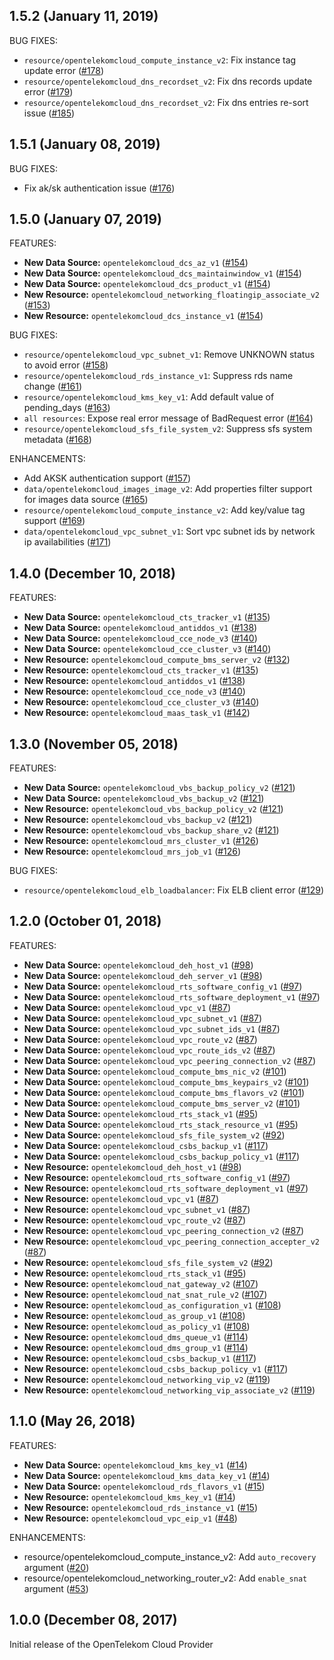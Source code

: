 ## 1.5.2 (January 11, 2019)

BUG FIXES:

* `resource/opentelekomcloud_compute_instance_v2`: Fix instance tag update error ([#178](https://github.com/terraform-providers/terraform-provider-opentelekomcloud/issues/178))
* `resource/opentelekomcloud_dns_recordset_v2`: Fix dns records update error ([#179](https://github.com/terraform-providers/terraform-provider-opentelekomcloud/issues/179))
* `resource/opentelekomcloud_dns_recordset_v2`: Fix dns entries re-sort issue ([#185](https://github.com/terraform-providers/terraform-provider-opentelekomcloud/issues/185))

## 1.5.1 (January 08, 2019)

BUG FIXES:

* Fix ak/sk authentication issue ([#176](https://github.com/terraform-providers/terraform-provider-opentelekomcloud/issues/176))

## 1.5.0 (January 07, 2019)

FEATURES:

* **New Data Source:** `opentelekomcloud_dcs_az_v1` ([#154](https://github.com/terraform-providers/terraform-provider-opentelekomcloud/issues/154))
* **New Data Source:** `opentelekomcloud_dcs_maintainwindow_v1` ([#154](https://github.com/terraform-providers/terraform-provider-opentelekomcloud/issues/154))
* **New Data Source:** `opentelekomcloud_dcs_product_v1` ([#154](https://github.com/terraform-providers/terraform-provider-opentelekomcloud/issues/154))
* **New Resource:** `opentelekomcloud_networking_floatingip_associate_v2` ([#153](https://github.com/terraform-providers/terraform-provider-opentelekomcloud/issues/153))
* **New Resource:** `opentelekomcloud_dcs_instance_v1` ([#154](https://github.com/terraform-providers/terraform-provider-opentelekomcloud/issues/154))

BUG FIXES:

* `resource/opentelekomcloud_vpc_subnet_v1`: Remove UNKNOWN status to avoid error ([#158](https://github.com/terraform-providers/terraform-provider-opentelekomcloud/issues/158))
* `resource/opentelekomcloud_rds_instance_v1`: Suppress rds name change ([#161](https://github.com/terraform-providers/terraform-provider-opentelekomcloud/issues/161))
* `resource/opentelekomcloud_kms_key_v1`: Add default value of pending_days ([#163](https://github.com/terraform-providers/terraform-provider-opentelekomcloud/issues/163))
* `all resources`: Expose real error message of BadRequest error ([#164](https://github.com/terraform-providers/terraform-provider-opentelekomcloud/issues/164))
* `resource/opentelekomcloud_sfs_file_system_v2`: Suppress sfs system metadata ([#168](https://github.com/terraform-providers/terraform-provider-opentelekomcloud/issues/168))

ENHANCEMENTS:

* Add AKSK authentication support ([#157](https://github.com/terraform-providers/terraform-provider-opentelekomcloud/issues/157))
* `data/opentelekomcloud_images_image_v2`: Add properties filter support for images data source ([#165](https://github.com/terraform-providers/terraform-provider-opentelekomcloud/issues/165))
* `resource/opentelekomcloud_compute_instance_v2`: Add key/value tag support ([#169](https://github.com/terraform-providers/terraform-provider-opentelekomcloud/issues/169))
* `data/opentelekomcloud_vpc_subnet_v1`: Sort vpc subnet ids by network ip availabilities ([#171](https://github.com/terraform-providers/terraform-provider-opentelekomcloud/issues/171))

## 1.4.0 (December 10, 2018)

FEATURES:

* **New Data Source:** `opentelekomcloud_cts_tracker_v1` ([#135](https://github.com/terraform-providers/terraform-provider-opentelekomcloud/issues/135))
* **New Data Source:** `opentelekomcloud_antiddos_v1` ([#138](https://github.com/terraform-providers/terraform-provider-opentelekomcloud/issues/138))
* **New Data Source:** `opentelekomcloud_cce_node_v3` ([#140](https://github.com/terraform-providers/terraform-provider-opentelekomcloud/issues/140))
* **New Data Source:** `opentelekomcloud_cce_cluster_v3` ([#140](https://github.com/terraform-providers/terraform-provider-opentelekomcloud/issues/140))
* **New Resource:** `opentelekomcloud_compute_bms_server_v2` ([#132](https://github.com/terraform-providers/terraform-provider-opentelekomcloud/issues/132))
* **New Resource:** `opentelekomcloud_cts_tracker_v1` ([#135](https://github.com/terraform-providers/terraform-provider-opentelekomcloud/issues/135))
* **New Resource:** `opentelekomcloud_antiddos_v1` ([#138](https://github.com/terraform-providers/terraform-provider-opentelekomcloud/issues/138))
* **New Resource:** `opentelekomcloud_cce_node_v3` ([#140](https://github.com/terraform-providers/terraform-provider-opentelekomcloud/issues/140))
* **New Resource:** `opentelekomcloud_cce_cluster_v3` ([#140](https://github.com/terraform-providers/terraform-provider-opentelekomcloud/issues/140))
* **New Resource:** `opentelekomcloud_maas_task_v1` ([#142](https://github.com/terraform-providers/terraform-provider-opentelekomcloud/issues/142))

## 1.3.0 (November 05, 2018)

FEATURES:

* **New Data Source:** `opentelekomcloud_vbs_backup_policy_v2` ([#121](https://github.com/terraform-providers/terraform-provider-opentelekomcloud/issues/121))
* **New Data Source:** `opentelekomcloud_vbs_backup_v2` ([#121](https://github.com/terraform-providers/terraform-provider-opentelekomcloud/issues/121))
* **New Resource:** `opentelekomcloud_vbs_backup_policy_v2` ([#121](https://github.com/terraform-providers/terraform-provider-opentelekomcloud/issues/121))
* **New Resource:** `opentelekomcloud_vbs_backup_v2` ([#121](https://github.com/terraform-providers/terraform-provider-opentelekomcloud/issues/121))
* **New Resource:** `opentelekomcloud_vbs_backup_share_v2` ([#121](https://github.com/terraform-providers/terraform-provider-opentelekomcloud/issues/121))
* **New Resource:** `opentelekomcloud_mrs_cluster_v1` ([#126](https://github.com/terraform-providers/terraform-provider-opentelekomcloud/issues/126))
* **New Resource:** `opentelekomcloud_mrs_job_v1` ([#126](https://github.com/terraform-providers/terraform-provider-opentelekomcloud/issues/126))

BUG FIXES:

* `resource/opentelekomcloud_elb_loadbalancer`: Fix ELB client error ([#129](https://github.com/terraform-providers/terraform-provider-opentelekomcloud/issues/129))

## 1.2.0 (October 01, 2018)

FEATURES:

* **New Data Source:** `opentelekomcloud_deh_host_v1` ([#98](https://github.com/terraform-providers/terraform-provider-opentelekomcloud/issues/98))
* **New Data Source:** `opentelekomcloud_deh_server_v1` ([#98](https://github.com/terraform-providers/terraform-provider-opentelekomcloud/issues/98))
* **New Data Source:** `opentelekomcloud_rts_software_config_v1` ([#97](https://github.com/terraform-providers/terraform-provider-opentelekomcloud/issues/97))
* **New Data Source:** `opentelekomcloud_rts_software_deployment_v1` ([#97](https://github.com/terraform-providers/terraform-provider-opentelekomcloud/issues/97))
* **New Data Source:** `opentelekomcloud_vpc_v1` ([#87](https://github.com/terraform-providers/terraform-provider-opentelekomcloud/issues/87))
* **New Data Source:** `opentelekomcloud_vpc_subnet_v1` ([#87](https://github.com/terraform-providers/terraform-provider-opentelekomcloud/issues/87))
* **New Data Source:** `opentelekomcloud_vpc_subnet_ids_v1` ([#87](https://github.com/terraform-providers/terraform-provider-opentelekomcloud/issues/87))
* **New Data Source:** `opentelekomcloud_vpc_route_v2` ([#87](https://github.com/terraform-providers/terraform-provider-opentelekomcloud/issues/87))
* **New Data Source:** `opentelekomcloud_vpc_route_ids_v2` ([#87](https://github.com/terraform-providers/terraform-provider-opentelekomcloud/issues/87))
* **New Data Source:** `opentelekomcloud_vpc_peering_connection_v2` ([#87](https://github.com/terraform-providers/terraform-provider-opentelekomcloud/issues/87))
* **New Data Source:** `opentelekomcloud_compute_bms_nic_v2` ([#101](https://github.com/terraform-providers/terraform-provider-opentelekomcloud/issues/101))
* **New Data Source:** `opentelekomcloud_compute_bms_keypairs_v2` ([#101](https://github.com/terraform-providers/terraform-provider-opentelekomcloud/issues/101))
* **New Data Source:** `opentelekomcloud_compute_bms_flavors_v2` ([#101](https://github.com/terraform-providers/terraform-provider-opentelekomcloud/issues/101))
* **New Data Source:** `opentelekomcloud_compute_bms_server_v2` ([#101](https://github.com/terraform-providers/terraform-provider-opentelekomcloud/issues/101))
* **New Data Source:** `opentelekomcloud_rts_stack_v1` ([#95](https://github.com/terraform-providers/terraform-provider-opentelekomcloud/issues/95))
* **New Data Source:** `opentelekomcloud_rts_stack_resource_v1` ([#95](https://github.com/terraform-providers/terraform-provider-opentelekomcloud/issues/95))
* **New Data Source:** `opentelekomcloud_sfs_file_system_v2` ([#92](https://github.com/terraform-providers/terraform-provider-opentelekomcloud/issues/92))
* **New Data Source:** `opentelekomcloud_csbs_backup_v1` ([#117](https://github.com/terraform-providers/terraform-provider-opentelekomcloud/issues/117))
* **New Data Source:** `opentelekomcloud_csbs_backup_policy_v1` ([#117](https://github.com/terraform-providers/terraform-provider-opentelekomcloud/issues/117))
* **New Resource:** `opentelekomcloud_deh_host_v1` ([#98](https://github.com/terraform-providers/terraform-provider-opentelekomcloud/issues/98))
* **New Resource:** `opentelekomcloud_rts_software_config_v1` ([#97](https://github.com/terraform-providers/terraform-provider-opentelekomcloud/issues/97))
* **New Resource:** `opentelekomcloud_rts_software_deployment_v1` ([#97](https://github.com/terraform-providers/terraform-provider-opentelekomcloud/issues/97))
* **New Resource:** `opentelekomcloud_vpc_v1` ([#87](https://github.com/terraform-providers/terraform-provider-opentelekomcloud/issues/87))
* **New Resource:** `opentelekomcloud_vpc_subnet_v1` ([#87](https://github.com/terraform-providers/terraform-provider-opentelekomcloud/issues/87))
* **New Resource:** `opentelekomcloud_vpc_route_v2` ([#87](https://github.com/terraform-providers/terraform-provider-opentelekomcloud/issues/87))
* **New Resource:** `opentelekomcloud_vpc_peering_connection_v2` ([#87](https://github.com/terraform-providers/terraform-provider-opentelekomcloud/issues/87))
* **New Resource:** `opentelekomcloud_vpc_peering_connection_accepter_v2` ([#87](https://github.com/terraform-providers/terraform-provider-opentelekomcloud/issues/87))
* **New Resource:** `opentelekomcloud_sfs_file_system_v2` ([#92](https://github.com/terraform-providers/terraform-provider-opentelekomcloud/issues/92))
* **New Resource:** `opentelekomcloud_rts_stack_v1` ([#95](https://github.com/terraform-providers/terraform-provider-opentelekomcloud/issues/95))
* **New Resource:** `opentelekomcloud_nat_gateway_v2` ([#107](https://github.com/terraform-providers/terraform-provider-opentelekomcloud/issues/107))
* **New Resource:** `opentelekomcloud_nat_snat_rule_v2` ([#107](https://github.com/terraform-providers/terraform-provider-opentelekomcloud/issues/107))
* **New Resource:** `opentelekomcloud_as_configuration_v1` ([#108](https://github.com/terraform-providers/terraform-provider-opentelekomcloud/issues/108))
* **New Resource:** `opentelekomcloud_as_group_v1` ([#108](https://github.com/terraform-providers/terraform-provider-opentelekomcloud/issues/108))
* **New Resource:** `opentelekomcloud_as_policy_v1` ([#108](https://github.com/terraform-providers/terraform-provider-opentelekomcloud/issues/108))
* **New Resource:** `opentelekomcloud_dms_queue_v1` ([#114](https://github.com/terraform-providers/terraform-provider-opentelekomcloud/issues/114))
* **New Resource:** `opentelekomcloud_dms_group_v1` ([#114](https://github.com/terraform-providers/terraform-provider-opentelekomcloud/issues/114))
* **New Resource:** `opentelekomcloud_csbs_backup_v1` ([#117](https://github.com/terraform-providers/terraform-provider-opentelekomcloud/issues/117))
* **New Resource:** `opentelekomcloud_csbs_backup_policy_v1` ([#117](https://github.com/terraform-providers/terraform-provider-opentelekomcloud/issues/117))
* **New Resource:** `opentelekomcloud_networking_vip_v2` ([#119](https://github.com/terraform-providers/terraform-provider-opentelekomcloud/issues/119))
* **New Resource:** `opentelekomcloud_networking_vip_associate_v2` ([#119](https://github.com/terraform-providers/terraform-provider-opentelekomcloud/issues/119))

## 1.1.0 (May 26, 2018)

FEATURES:

* **New Data Source:** `opentelekomcloud_kms_key_v1` ([#14](https://github.com/terraform-providers/terraform-provider-opentelekomcloud/issues/14))
* **New Data Source:** `opentelekomcloud_kms_data_key_v1` ([#14](https://github.com/terraform-providers/terraform-provider-opentelekomcloud/issues/14))
* **New Data Source:** `opentelekomcloud_rds_flavors_v1` ([#15](https://github.com/terraform-providers/terraform-provider-opentelekomcloud/issues/15))
* **New Resource:** `opentelekomcloud_kms_key_v1` ([#14](https://github.com/terraform-providers/terraform-provider-opentelekomcloud/issues/14))
* **New Resource:** `opentelekomcloud_rds_instance_v1` ([#15](https://github.com/terraform-providers/terraform-provider-opentelekomcloud/issues/15))
* **New Resource:** `opentelekomcloud_vpc_eip_v1` ([#48](https://github.com/terraform-providers/terraform-provider-opentelekomcloud/issues/48))

ENHANCEMENTS:
* resource/opentelekomcloud_compute_instance_v2: Add `auto_recovery` argument ([#20](https://github.com/terraform-providers/terraform-provider-opentelekomcloud/issues/20))
* resource/opentelekomcloud_networking_router_v2: Add `enable_snat` argument ([#53](https://github.com/terraform-providers/terraform-provider-opentelekomcloud/issues/53))

## 1.0.0 (December 08, 2017)

Initial release of the OpenTelekom Cloud Provider
